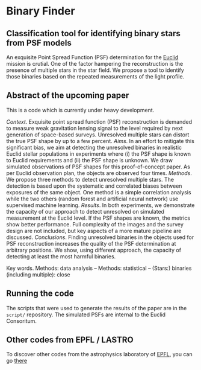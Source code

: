 # Binary Finder
## Classification tool for identifying binary stars from PSF models

An exquisite Point Spread Function (PSF) determination for the [Euclid](http://www.euclid-ec.org/) mission is crutial. One of the factor hampering the reconstruction is the presence of multiple stars in the star field. We propose a tool to identify those binaries based on the repeated measurements of the light profile.

## Abstract of the upcoming paper
This is a code which is currently under heavy development.

_Context_. Exquisite point spread function (PSF) reconstruction is demanded to measure weak gravitation lensing signal to the level required by next generation of space-based surveys. Unresolved multiple stars can distort the true PSF shape by up to a few percent.
_Aims_. In an effort to mitigate this significant bias, we aim at detecting the unresolved binaries in realistic Euclid stellar populations in experiments where (i) the PSF shape is known to Euclid requirements and (ii) the PSF shape is unknown. We draw simulated observations of PSF shapes for this proof-of-concept paper. As per Euclid observation plan, the objects are observed four times.
_Methods_. We propose three methods to detect unresolved multiple stars. The detection is based upon the systematic and correlated biases between exposures of the same object. One method is a simple correlation analysis while the two others (random forest and artificial neural network) use supervised machine learning.
_Results_. In both experiments, we demonstrate the capacity of our approach to detect unresolved on simulated measurement at the Euclid level. If the PSF shapes are known, the metrics show better performance. Full complexity of the images and the survey design are not included, but key aspects of a more mature pipeline are discussed.
_Conclusions_. Finding unresolved binaries in the objects used for PSF reconstruction increases the quality of the PSF determination at arbitrary positions. We show, using different approach, the capacity of detecting at least the most harmful binaries.

Key words. Methods: data analysis – Methods: statistical – (Stars:) binaries (including multiple): close

## Running the code

The scripts that were used to generate the results of the paper are in the `script/` repository. The simulated PSFs are internal to the Euclid Consoritum.

## Other codes from EPFL / LASTRO

To discover other codes from the astrophysics laboratory of [EPFL](http://www.epfl.ch), you can go [there](http://lastro.epfl.ch/software)
